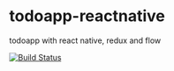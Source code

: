 # todoapp-reactnative
todoapp with react native, redux and flow


[![Build Status](https://cloud.drone.io/api/badges/andrefcasimiro-vakt/todoapp-reactnative/status.svg)](https://cloud.drone.io/andrefcasimiro-vakt/todoapp-reactnative)
